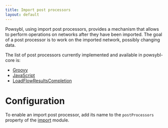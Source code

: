 ```yaml
---
title: Import post processors
layout: default
---
```


Powsybl, using import post processors, provides a mechanism that allows to perform operations on networks after they
have been imported.  The goal of a post processor is to work on the imported network, possibly changing data.

The list of post processors currently implemented and available in powsybl-core is:
- [Groovy](GroovyScriptPostProcessor.md)
- [JavaScript](JavaScriptPostProcessor.md)
- [LoadFlowResultsCompletion](LoadFlowResultsCompletionPostProcessor.md)

# Configuration
To enable an import post processor, add its name to the `postProcessors` property of the [import](../../../../pages/documentation/user/configuration/import.md)
module.
